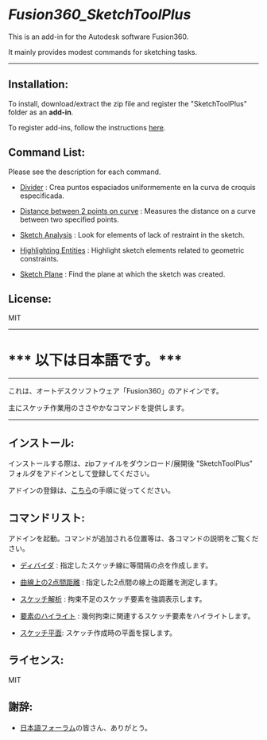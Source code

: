 # ***Fusion360_SketchToolPlus***

This is an add-in for the Autodesk software Fusion360.

It mainly provides modest commands for sketching tasks.

***
## **Installation**:

To install, download/extract the zip file and register the "SketchToolPlus" folder as an **add-in**.

To register add-ins, follow the instructions [here](https://knowledge.autodesk.com/support/fusion-360/troubleshooting/caas/sfdcarticles/sfdcarticles/How-to-install-an-ADD-IN-and-Script-in-Fusion-360.html).

## **Command List**:

Please see the description for each command.

+ [Divider](./SketchToolPlus\commands\Divider\README.md) : Crea puntos espaciados uniformemente en la curva de croquis especificada.

+ [Distance between 2 points on curve](./SketchToolPlus\commands\PointsDistanceOnCurve\README.md) : Measures the distance on a curve between two specified points.

+ [Sketch Analysis](./SketchToolPlus\commands\SketchAnalysis\README.md) : Look for elements of lack of restraint in the sketch.

+ [Highlighting Entities](./SketchToolPlus\commands\HighlightingEntities\README.md) : Highlight sketch elements related to geometric constraints.

+ [Sketch Plane](./SketchToolPlus\commands\SketchPlane\README.md) : Find the plane at which the sketch was created.

## **License**:
MIT

---
# *** 以下は日本語です。***
---

これは、オートデスクソフトウェア「Fusion360」のアドインです。

主にスケッチ作業用のささやかなコマンドを提供します。

***
## **インストール**:

インストールする際は、zipファイルをダウンロード/展開後 "SketchToolPlus" フォルダをアドインとして登録してください。

アドインの登録は、[こちら](https://kantoku.hatenablog.com/entry/2021/02/15/161734)の手順に従ってください。

## **コマンドリスト**:

アドインを起動。コマンドが追加される位置等は、各コマンドの説明をご覧ください。

+ [ディバイダ](./SketchToolPlus\commands\Divider\README.md) : 指定したスケッチ線に等間隔の点を作成します。

+ [曲線上の2点間距離](./SketchToolPlus\commands\PointsDistanceOnCurve\README.md) : 指定した2点間の線上の距離を測定します。

+ [スケッチ解析](./SketchToolPlus\commands\SketchAnalysis\README.md)  : 拘束不足のスケッチ要素を強調表示します。

+ [要素のハイライト](./SketchToolPlus\commands\HighlightingEntities\README.md) : 幾何拘束に関連するスケッチ要素をハイライトします。

+ [スケッチ平面](./SketchToolPlus\commands\SketchPlane\README.md): スケッチ作成時の平面を探します。


## **ライセンス**:
MIT

## **謝辞**:
+ [日本語フォーラム](https://forums.autodesk.com/t5/fusion-360-ri-ben-yu/bd-p/707)の皆さん、ありがとう。